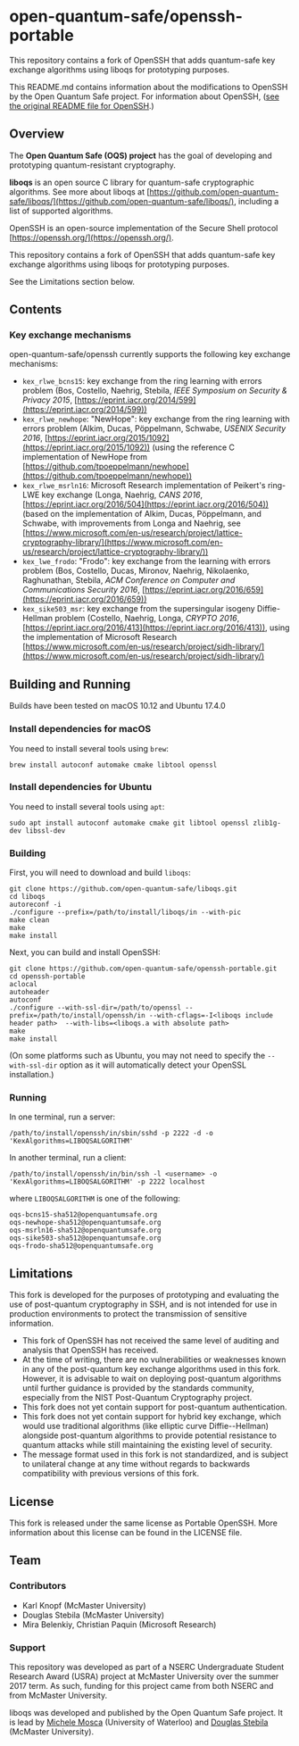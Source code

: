 open-quantum-safe/openssh-portable
==================================

This repository contains a fork of OpenSSH that adds quantum-safe key exchange algorithms using liboqs for prototyping purposes.

This README.md contains information about the modifications to OpenSSH by the Open Quantum Safe project.  For information about OpenSSH,
([see the original README file for OpenSSH](https://github.com/open-quantum-safe/openssh-portable/blob/master/README).)

Overview
--------

The **Open Quantum Safe (OQS) project** has the goal of developing and prototyping quantum-resistant cryptography.

**liboqs** is an open source C library for quantum-safe cryptographic algorithms.  See more about liboqs at [https://github.com/open-quantum-safe/liboqs/](https://github.com/open-quantum-safe/liboqs/), including a list of supported algorithms.

OpenSSH is an open-source implementation of the Secure Shell protocol [https://openssh.org/](https://openssh.org/).

This repository contains a fork of OpenSSH that adds quantum-safe key exchange algorithms using liboqs for prototyping purposes.

See the Limitations section below.


Contents
--------

### Key exchange mechanisms

open-quantum-safe/openssh currently supports the following key exchange mechanisms:

- `kex_rlwe_bcns15`: key exchange from the ring learning with errors problem (Bos, Costello, Naehrig, Stebila, *IEEE Symposium on Security & Privacy 2015*, [https://eprint.iacr.org/2014/599](https://eprint.iacr.org/2014/599))
- `kex_rlwe_newhope`: "NewHope": key exchange from the ring learning with errors problem (Alkim, Ducas, Pöppelmann, Schwabe, *USENIX Security 2016*, [https://eprint.iacr.org/2015/1092](https://eprint.iacr.org/2015/1092)) (using the reference C implementation of NewHope from [https://github.com/tpoeppelmann/newhope](https://github.com/tpoeppelmann/newhope))
- `kex_rlwe_msrln16`: Microsoft Research implementation of Peikert's ring-LWE key exchange (Longa, Naehrig, *CANS 2016*, [https://eprint.iacr.org/2016/504](https://eprint.iacr.org/2016/504)) (based on the implementation of Alkim, Ducas, Pöppelmann, and Schwabe, with improvements from Longa and Naehrig, see [https://www.microsoft.com/en-us/research/project/lattice-cryptography-library/](https://www.microsoft.com/en-us/research/project/lattice-cryptography-library/))
- `kex_lwe_frodo`: "Frodo": key exchange from the learning with errors problem (Bos, Costello, Ducas, Mironov, Naehrig, Nikolaenko, Raghunathan, Stebila, *ACM Conference on Computer and Communications Security 2016*, [https://eprint.iacr.org/2016/659](https://eprint.iacr.org/2016/659))
- `kex_sike503_msr`: key exchange from the supersingular isogeny Diffie-Hellman problem (Costello, Naehrig, Longa, *CRYPTO 2016*, [https://eprint.iacr.org/2016/413](https://eprint.iacr.org/2016/413)), using the implementation of Microsoft Research [https://www.microsoft.com/en-us/research/project/sidh-library/](https://www.microsoft.com/en-us/research/project/sidh-library/)


Building and Running
--------------------

Builds have been tested on macOS 10.12 and Ubuntu 17.4.0

### Install dependencies for macOS

You need to install several tools using `brew`:

	brew install autoconf automake cmake libtool openssl

### Install dependencies for Ubuntu

You need to install several tools using `apt`:

	sudo apt install autoconf automake cmake git libtool openssl zlib1g-dev libssl-dev

### Building

First, you will need to download and build `liboqs`:

	git clone https://github.com/open-quantum-safe/liboqs.git
	cd liboqs
	autoreconf -i
	./configure --prefix=/path/to/install/liboqs/in --with-pic
	make clean
	make
	make install

Next, you can build and install OpenSSH:

	git clone https://github.com/open-quantum-safe/openssh-portable.git
	cd openssh-portable
	aclocal
	autoheader
	autoconf
	./configure --with-ssl-dir=/path/to/openssl --prefix=/path/to/install/openssh/in --with-cflags=-I<liboqs include header path>  --with-libs=<liboqs.a with absolute path>
	make
	make install

(On some platforms such as Ubuntu, you may not need to specify the `--with-ssl-dir` option as it will automatically detect your OpenSSL installation.)

### Running

In one terminal, run a server:

	/path/to/install/openssh/in/sbin/sshd -p 2222 -d -o 'KexAlgorithms=LIBOQSALGORITHM'

In another terminal, run a client:

	/path/to/install/openssh/in/bin/ssh -l <username> -o 'KexAlgorithms=LIBOQSALGORITHM' -p 2222 localhost

where `LIBOQSALGORITHM` is one of the following:

	oqs-bcns15-sha512@openquantumsafe.org
	oqs-newhope-sha512@openquantumsafe.org
	oqs-msrln16-sha512@openquantumsafe.org
	oqs-sike503-sha512@openquantumsafe.org
	oqs-frodo-sha512@openquantumsafe.org


Limitations
-----------

This fork is developed for the purposes of prototyping and evaluating the use of post-quantum cryptography in SSH, and is not intended for use in production environments to protect the transmission of sensitive information.  

- This fork of OpenSSH has not received the same level of auditing and analysis that OpenSSH has received.  
- At the time of writing, there are no vulnerabilities or weaknesses known in any of the post-quantum key exchange algorithms used in this fork.  However, it is advisable to wait on deploying post-quantum algorithms until further guidance is provided by the standards community, especially from the NIST Post-Quantum Cryptography project.
- This fork does not yet contain support for post-quantum authentication.
- This fork does not yet contain support for hybrid key exchange, which would use traditional algorithms (like elliptic curve Diffie--Hellman) alongside post-quantum algorithms to provide potential resistance to quantum attacks while still maintaining the existing level of security.
- The message format used in this fork is not standardized, and is subject to unilateral change at any time without regards to backwards compatibility with previous versions of this fork.


License
-------

This fork is released under the same license as Portable OpenSSH. More information about this license can be found in the LICENSE file.


Team
----

### Contributors

- Karl Knopf (McMaster University)
- Douglas Stebila (McMaster University)
- Mira Belenkiy, Christian Paquin (Microsoft Research)

### Support

This repository was developed as part of a NSERC Undergraduate Student Research Award (USRA) project at McMaster University over the summer 2017 term.  As such, funding for this project came from both NSERC and from McMaster University.

liboqs was developed and published by the Open Quantum Safe project. It is lead by [Michele Mosca](http://faculty.iqc.uwaterloo.ca/mmosca/) (University of Waterloo) and [Douglas Stebila](https://www.douglas.stebila.ca/research/) (McMaster University).
